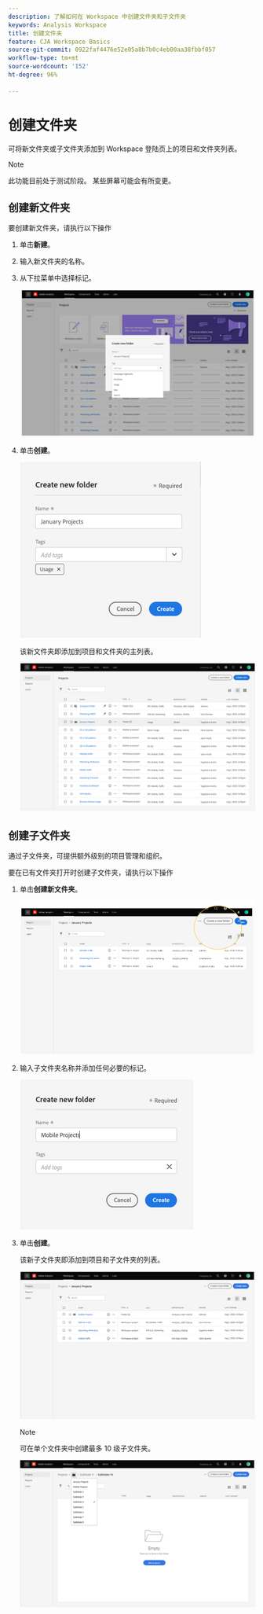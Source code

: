 ```yaml
---
description: 了解如何在 Workspace 中创建文件夹和子文件夹
keywords: Analysis Workspace
title: 创建文件夹
feature: CJA Workspace Basics
source-git-commit: 0922faf4476e52e05a8b7b0c4eb00aa38fbbf057
workflow-type: tm+mt
source-wordcount: '152'
ht-degree: 96%

---
```



# 创建文件夹

可将新文件夹或子文件夹添加到 Workspace 登陆页上的项目和文件夹列表。

>[!NOTE]
>
>此功能目前处于测试阶段。 某些屏幕可能会有所变更。

## 创建新文件夹

要创建新文件夹，请执行以下操作

1. 单击&#x200B;**新建**。

1. 输入新文件夹的名称。

1. 从下拉菜单中选择标记。

   ![](/help/analysis-workspace/build-workspace-project/assets/select-tags.png)

1. 单击&#x200B;**创建**。

   ![](/help/analysis-workspace/build-workspace-project/assets/create.png)

   该新文件夹即添加到项目和文件夹的主列表。

   ![](/help/analysis-workspace/build-workspace-project/assets/create-new-listed.png)

## 创建子文件夹

通过子文件夹，可提供额外级别的项目管理和组织。

要在已有文件夹打开时创建子文件夹，请执行以下操作

1. 单击&#x200B;**创建新文件夹**。

   ![](/help/analysis-workspace/build-workspace-project/assets/create-subfolder2.png)

1. 输入子文件夹名称并添加任何必要的标记。

   ![](/help/analysis-workspace/build-workspace-project/assets/create-subfolder-name.png)

1. 单击&#x200B;**创建**。

   该新子文件夹即添加到项目和子文件夹的列表。

   ![](/help/analysis-workspace/build-workspace-project/assets/create-subfolder-added.png)

   >[!NOTE]
   >
   >可在单个文件夹中创建最多 10 级子文件夹。

   ![](/help/analysis-workspace/build-workspace-project/assets/create-subfolder-limit.png)
